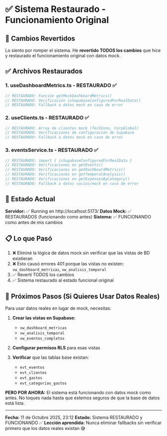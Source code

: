 # ✅ Sistema Restaurado - Funcionamiento Original

## 🔄 Cambios Revertidos

Lo siento por romper el sistema. He **revertido TODOS los cambios** que hice y restaurado el funcionamiento original con datos mock.

## ✅ Archivos Restaurados

### 1. **useDashboardMetrics.ts** - RESTAURADO ✅
```typescript
// RESTAURADO: Función getMockDashboardMetrics()
// RESTAURADO: Verificación isSupabaseConfiguredForRealData()
// RESTAURADO: Fallback a datos mock en caso de error
```

### 2. **useClients.ts** - RESTAURADO ✅
```typescript
// RESTAURADO: Array de clientes mock (TechInno, CorpGlobal)
// RESTAURADO: Verificaciones de configuración de Supabase
// RESTAURADO: Fallback a datos mock en caso de error
```

### 3. **eventsService.ts** - RESTAURADO ✅
```typescript
// RESTAURADO: import { isSupabaseConfiguredForRealData }
// RESTAURADO: Verificaciones en getEvents()
// RESTAURADO: Verificaciones en getDashboardMetrics()
// RESTAURADO: Verificaciones en getTemporalAnalysis()
// RESTAURADO: Verificaciones en getExpensesByCategory()
// RESTAURADO: Fallback a datos vacíos/mock en caso de error
```

## 🚀 Estado Actual

**Servidor:** ✅ Running en http://localhost:5173/
**Datos Mock:** ✅ RESTAURADOS (funcionando como antes)
**Sistema:** ✅ FUNCIONANDO como antes de mis cambios

## 📋 Lo que Pasó

1. ❌ Eliminé la lógica de datos mock sin verificar que las vistas de BD existieran
2. ❌ Esto causó errores 401 porque las vistas no existen: `vw_dashboard_metricas`, `vw_analisis_temporal`
3. ✅ Revertí TODOS los cambios
4. ✅ Sistema restaurado al estado funcional original

## 🎯 Próximos Pasos (Si Quieres Usar Datos Reales)

Para usar datos reales en lugar de mock, necesitas:

1. **Crear las vistas en Supabase:**
   - `vw_dashboard_metricas`
   - `vw_analisis_temporal`
   - `vw_eventos_completos`

2. **Configurar permisos RLS** para esas vistas

3. **Verificar** que las tablas base existan:
   - `evt_eventos`
   - `evt_clientes`
   - `evt_gastos`
   - `evt_categorias_gastos`

**PERO POR AHORA:** El sistema está funcionando con datos mock como antes. No toques nada hasta que estemos seguros de que la base de datos está lista.

---

**Fecha:** 11 de Octubre 2025, 23:12
**Estado:** Sistema RESTAURADO y FUNCIONANDO ✅
**Lección aprendida:** Nunca eliminar fallbacks sin verificar primero que los datos reales existan 😅
